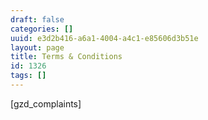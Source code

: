 ```yaml
---
draft: false
categories: []
uuid: e3d2b416-a6a1-4004-a4c1-e85606d3b51e
layout: page
title: Terms & Conditions
id: 1326
tags: []
---
```


[gzd\_complaints]

